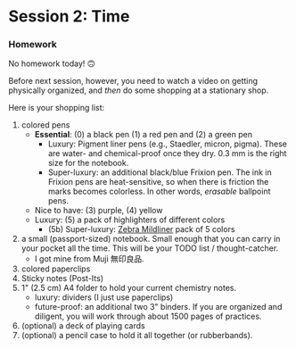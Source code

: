 # Session 2: Time

<puzzle-Y1W1-GoogleCalendar />
<puzzle-Y1W1-PomodoroMethod />
<puzzle-Y1W1-UnitConversion />
<puzzle-Y1W1-SIUnitsScientificNotation />
<puzzle-Y1W1-GoogleSheetsFormula />

### Homework

No homework today! 🙃

Before next session, however, you need to watch a video on getting physically organized, and *then* do some shopping at a stationary shop.  

<Vimeo vid='288282144' name="StephanieAudreyStudySkills" />

Here is your shopping list:

1. colored pens
   * **Essential**: (0) a black pen (1) a red pen and (2) a green pen
     * Luxury: Pigment liner pens (e.g., Staedler, micron, pigma).  These are water- and chemical-proof once they dry.  0.3 mm is the right size for the notebook.
     * Super-luxury: an additional black/blue Frixion pen.  The ink in Frixion pens are heat-sensitive, so when there is friction the marks becomes colorless.  In other words, *erasable* ballpoint pens.
   * Nice to have: (3) purple, (4) yellow
   * Luxury: (5) a pack of highlighters of different colors
     * (5b) Super-luxury: [Zebra Mildliner](https://www.zebrapen.com/product/mildliner/) pack of 5 colors
2. a small (passport-sized) notebook.  Small enough that you can carry in your pocket all the time.  This will be your TODO list / thought-catcher.
   * I got mine from Muji 無印良品.
3. colored paperclips
4. Sticky notes (Post-Its)
5. 1" (2.5 cm) A4 folder to hold your current chemistry notes.
   * luxury: dividers (I just use paperclips)
   * future-proof: an additional two 3" binders.  If you are organized and diligent, you will work through about 1500 pages of practices.
6. (optional) a deck of playing cards
7. (optional) a pencil case to hold it all together (or rubberbands).